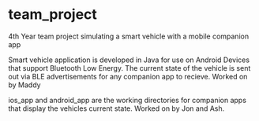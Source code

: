 # team_project
4th Year team project simulating a smart vehicle with a mobile companion app

Smart vehicle application is developed in Java for use on Android Devices that support Bluetooth Low Energy. 
The current state of the vehicle is sent out via BLE advertisements for any companion app to recieve.
Worked on by Maddy

ios_app and android_app are the working directories for companion apps that display the vehicles current state. Worked on by Jon and Ash.